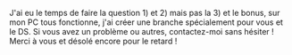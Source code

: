 J'ai eu le temps de faire la question 1) et 2) mais pas la 3) et le bonus, sur mon PC tous fonctionne, j'ai créer une branche spécialement pour vous et le DS. 
Si vous avez un problème ou autres, contactez-moi sans hésiter ! Merci à vous et désolé encore pour le retard ! 
